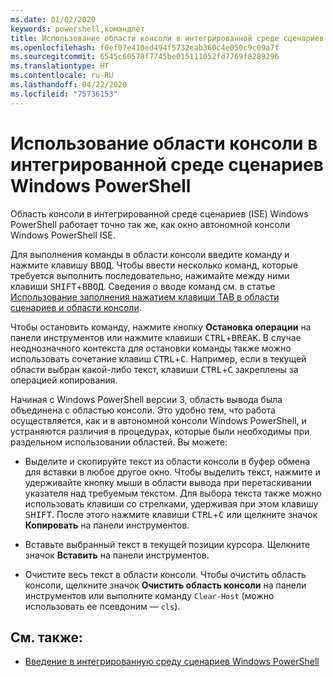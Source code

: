 ```yaml
---
ms.date: 01/02/2020
keywords: powershell,командлет
title: Использование области консоли в интегрированной среде сценариев Windows PowerShell
ms.openlocfilehash: f0ef07e410ed494f5732eab360c4e050c9c09a7f
ms.sourcegitcommit: 6545c60578f7745be015111052fd7769f8289296
ms.translationtype: HT
ms.contentlocale: ru-RU
ms.lasthandoff: 04/22/2020
ms.locfileid: "75736153"
---
```

# <a name="how-to-use-the-console-pane-in-the-windows-powershell-ise"></a>Использование области консоли в интегрированной среде сценариев Windows PowerShell

Область консоли в интегрированной среде сценариев (ISE) Windows PowerShell работает точно так же, как окно автономной консоли Windows PowerShell ISE.

Для выполнения команды в области консоли введите команду и нажмите клавишу <kbd>ВВОД</kbd>. Чтобы ввести несколько команд, которые требуется выполнить последовательно, нажимайте между ними клавиши <kbd>SHIFT</kbd>+<kbd>ВВОД</kbd>. Сведения о вводе команд см. в статье [Использование заполнения нажатием клавиши TAB в области сценариев и области консоли](How-to-Use-Tab-Completion-in-the-Script-Pane-and-Console-Pane.md).

Чтобы остановить команду, нажмите кнопку **Остановка операции** на панели инструментов или нажмите клавиши <kbd>CTRL</kbd>+<kbd>BREAK</kbd>. В случае неоднозначного контекста для остановки команды также можно использовать сочетание клавиш <kbd>CTRL</kbd>+<kbd>C</kbd>. Например, если в текущей области выбран какой-либо текст, клавиши <kbd>CTRL</kbd>+<kbd>C</kbd> закреплены за операцией копирования.

Начиная с Windows PowerShell версии 3, область вывода была объединена с областью консоли. Это удобно тем, что работа осуществляется, как и в автономной консоли Windows PowerShell, и устраняются различия в процедурах, которые были необходимы при раздельном использовании областей. Вы можете:

- Выделите и скопируйте текст из области консоли в буфер обмена для вставки в любое другое окно. Чтобы выделить текст, нажмите и удерживайте кнопку мыши в области вывода при перетаскивании указателя над требуемым текстом. Для выбора текста также можно использовать клавиши со стрелками, удерживая при этом клавишу <kbd>SHIFT</kbd>. После этого нажмите клавиши <kbd>CTRL</kbd>+<kbd>C</kbd> или щелкните значок **Копировать** на панели инструментов.

- Вставьте выбранный текст в текущей позиции курсора. Щелкните значок **Вставить** на панели инструментов.

- Очистите весь текст в области консоли. Чтобы очистить область консоли, щелкните значок **Очистить область консоли** на панели инструментов или выполните команду `Clear-Host` (можно использовать ее псевдоним — `cls`).

## <a name="see-also"></a>См. также:

- [Введение в интегрированную среду сценариев Windows PowerShell](Introducing-the-Windows-PowerShell-ISE.md)
